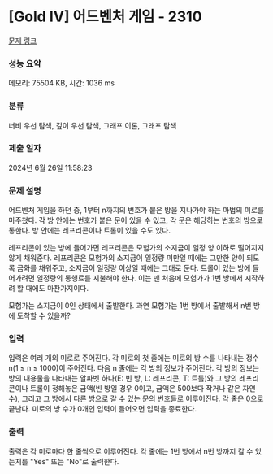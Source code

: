 # [Gold IV] 어드벤처 게임 - 2310 

[문제 링크](https://www.acmicpc.net/problem/2310) 

### 성능 요약

메모리: 75504 KB, 시간: 1036 ms

### 분류

너비 우선 탐색, 깊이 우선 탐색, 그래프 이론, 그래프 탐색

### 제출 일자

2024년 6월 26일 11:58:23

### 문제 설명

<p>어드벤처 게임을 하던 중, 1부터 n까지의 번호가 붙은 방을 지나가야 하는 마법의 미로를 마주쳤다. 각 방 안에는 번호가 붙은 문이 있을 수 있고, 각 문은 해당하는 번호의 방으로 통한다. 방 안에는 레프리콘이나 트롤이 있을 수도 있다.</p>

<p>레프리콘이 있는 방에 들어가면 레프리콘은 모험가의 소지금이 일정 양 이하로 떨어지지 않게 채워준다. 레프리콘은 모험가의 소지금이 일정량 미만일 때에는 그만한 양이 되도록 금화를 채워주고, 소지금이 일정량 이상일 때에는 그대로 둔다. 트롤이 있는 방에 들어가려면 일정량의 통행료를 지불해야 한다. 이는 맨 처음에 모험가가 1번 방에서 시작하려 할 때에도 마찬가지이다.</p>

<p>모험가는 소지금이 0인 상태에서 출발한다. 과연 모험가는 1번 방에서 출발해서 n번 방에 도착할 수 있을까?</p>

### 입력 

 <p>입력은 여러 개의 미로로 주어진다. 각 미로의 첫 줄에는 미로의 방 수를 나타내는 정수 n(1 ≤ n ≤ 1000)이 주어진다. 다음 n 줄에는 각 방의 정보가 주어진다. 각 방의 정보는 방의 내용물을 나타내는 알파벳 하나(E: 빈 방, L: 레프리콘, T: 트롤)와 그 방의 레프리콘이나 트롤이 정해놓은 금액(빈 방일 경우 0이고, 금액은 500보다 작거나 같은 자연수), 그리고 그 방에서 다른 방으로 갈 수 있는 문의 번호들로 이루어진다. 각 줄은 0으로 끝난다. 미로의 방 수가 0개인 입력이 들어오면 입력을 종료한다.</p>

### 출력 

 <p>출력은 각 미로마다 한 줄씩으로 이루어진다. 각 줄에는 1번 방에서 n번 방까지 갈 수 있는지를 "Yes" 또는 "No"로 출력한다.</p>

